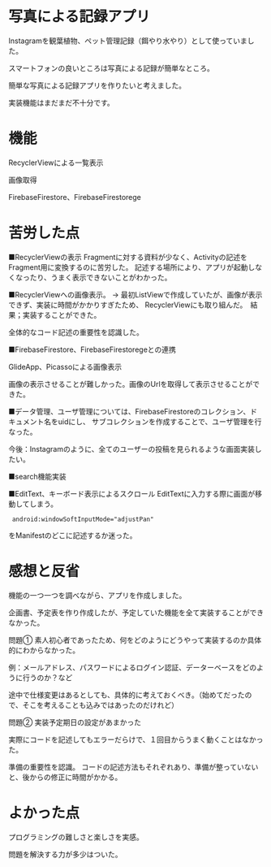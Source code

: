 # 写真による記録アプリ

Instagramを観葉植物、ペット管理記録（餌やり水やり）として使っていました。

スマートフォンの良いところは写真による記録が簡単なところ。

簡単な写真による記録アプリを作りたいと考えました。

実装機能はまだまだ不十分です。

# 機能

RecyclerViewによる一覧表示

画像取得

FirebaseFirestore、FirebaseFirestorege


# 苦労した点
■RecyclerViewの表示
Fragmentに対する資料が少なく、Activityの記述をFragment用に変換するのに苦労した。
記述する場所により、アプリが起動しなくなったり、うまく表示できないことがわかった。

■RecyclerViewへの画像表示。
→ 最初ListViewで作成していたが、画像が表示できず、実装に時間がかかりすぎたため、
RecyclerViewにも取り組んだ。　結果；実装することができた。

全体的なコード記述の重要性を認識した。


■FirebaseFirestore、FirebaseFirestoregeとの連携

GlideApp、Picassoによる画像表示

画像の表示させることが難しかった。画像のUrlを取得して表示させることができた。

■データ管理、ユーザ管理については、FirebaseFirestoreのコレクション、ドキュメント名をuidにし、
サブコレクションを作成することで、ユーザ管理を行なった。

今後：Instagramのように、全てのユーザーの投稿を見られるような画面実装したい。

■search機能実装

■EditText、キーボード表示によるスクロール
EditTextに入力する際に画面が移動してしまう。

```
 android:windowSoftInputMode="adjustPan" 
```
をManifestのどこに記述するか迷った。

# 感想と反省
機能の一つ一つを調べながら、アプリを作成しました。

企画書、予定表を作り作成したが、予定していた機能を全て実装することができなかった。

問題① 素人初心者であったため、何をどのようにどうやって実装するのか具体的にわからなかった。

例：メールアドレス、パスワードによるログイン認証、データーベースをどのように行うのか？など

途中で仕様変更はあるとしても、具体的に考えておくべき。（始めてだったので、そこを考えることも込みではあったのだけれど）


問題② 実装予定期日の設定があまかった

実際にコードを記述してもエラーだらけで、１回目からうまく動くことはなかった。

準備の重要性を認識。
コードの記述方法もそれぞれあり、準備が整っていないと、後からの修正に時間がかかる。

# よかった点
プログラミングの難しさと楽しさを実感。

問題を解決する力が多少はついた。
